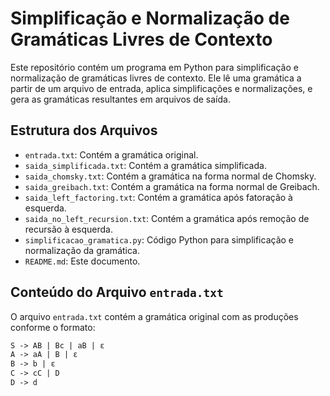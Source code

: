 # Simplificação e Normalização de Gramáticas Livres de Contexto

Este repositório contém um programa em Python para simplificação e normalização de gramáticas livres de contexto. Ele lê uma gramática a partir de um arquivo de entrada, aplica simplificações e normalizações, e gera as gramáticas resultantes em arquivos de saída.

## Estrutura dos Arquivos

- `entrada.txt`: Contém a gramática original.
- `saida_simplificada.txt`: Contém a gramática simplificada.
- `saida_chomsky.txt`: Contém a gramática na forma normal de Chomsky.
- `saida_greibach.txt`: Contém a gramática na forma normal de Greibach.
- `saida_left_factoring.txt`: Contém a gramática após fatoração à esquerda.
- `saida_no_left_recursion.txt`: Contém a gramática após remoção de recursão à esquerda.
- `simplificacao_gramatica.py`: Código Python para simplificação e normalização da gramática.
- `README.md`: Este documento.

## Conteúdo do Arquivo `entrada.txt`

O arquivo `entrada.txt` contém a gramática original com as produções conforme o formato:

```txt
S -> AB | Bc | aB | ε
A -> aA | B | ε
B -> b | ε
C -> cC | D
D -> d
